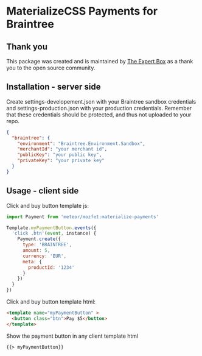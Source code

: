 # MaterializeCSS Payments for Braintree

## Thank you

This package was created and is maintained by [The Expert Box](https://www.ExpertBox.com) as a thank you to the open source community.

## Installation - server side

Create settings-developement.json with your Braintree sandbox credentials and settings-production.json with your production credentials. Remember that these credentials should be protected, and thus not uploaded to your repo.

```json
{
  "braintree": {
    "environment": "Braintree.Environment.Sandbox",
    "merchantId": "your merchant id",
    "publicKey": "your public key",
    "privateKey": "your private key"
  }
}
```

## Usage - client side

Click and buy button template js:
```js
import Payment from 'meteor/mozfet:materialize-payments'

Template.myPaymentButton.events({
  'click .btn'(event, instance) {
    Payment.create({
      type: 'BRAINTREE',
      amount: 5,
      currency: 'EUR',
      meta: {
        productId: '1234'
      }
    })
  }
})
```

Click and buy button template html:
```html
<template name="myPaymentButton" >
  <button class="btn">Pay $5</button>
</template>
```

Show the payment button in any client template html
```html
{{> myPaymentButton}}
```
